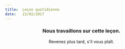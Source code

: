 ```yaml
---
title:  Leçon quotidienne
date:   22/02/2017
---
```


### <center>Nous travaillons sur cette leçon.</center>
<center>Revenez plus tard, s'il vous plaît.</center>